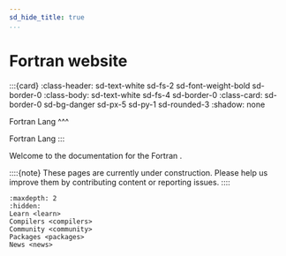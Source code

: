 ```yaml
---
sd_hide_title: true
...
```


# Fortran website

:::{card}
:class-header: sd-text-white sd-fs-2 sd-font-weight-bold sd-border-0
:class-body: sd-text-white sd-fs-4 sd-border-0
:class-card: sd-border-0 sd-bg-danger sd-px-5 sd-py-1 sd-rounded-3
:shadow: none

Fortran Lang
^^^

Fortran Lang
:::

Welcome to the documentation for the Fortran .



::::{note}
These pages are currently under construction.
Please help us improve them by contributing content or reporting issues.
::::


````{toctree}
:maxdepth: 2
:hidden:
Learn <learn>
Compilers <compilers>
Community <community>
Packages <packages>
News <news>
````
